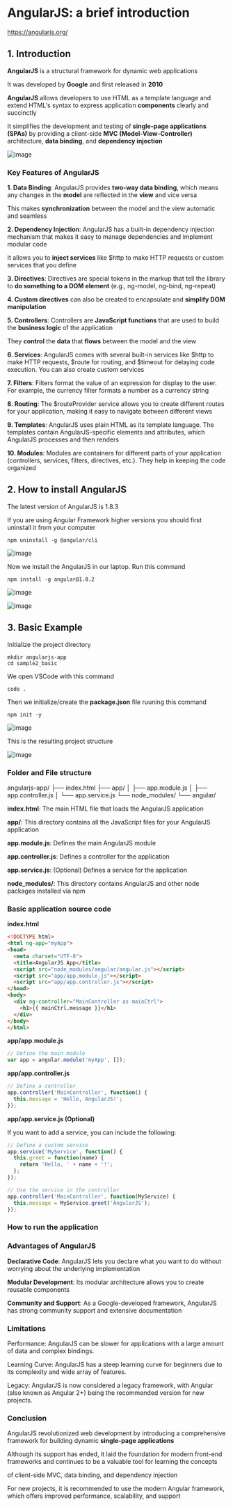 # AngularJS: a brief introduction

https://angularjs.org/

## 1. Introduction

**AngularJS** is a structural framework for dynamic web applications

It was developed by **Google** and first released in **2010**

**AngularJS** allows developers to use HTML as a template language and extend HTML's syntax to express application **components** clearly and succinctly

It simplifies the development and testing of **single-page applications (SPAs)** by providing a client-side **MVC (Model-View-Controller)** architecture, **data binding**, and **dependency injection**

![image](https://github.com/luiscoco/AngularJS_brief_summary/assets/32194879/3f59e139-74ef-4832-b454-eef45be6fd87)

### Key Features of AngularJS

**1. Data Binding**: AngularJS provides **two-way data binding**, which means any changes in the **model** are reflected in the **view** and vice versa

This makes **synchronization** between the model and the view automatic and seamless

**2. Dependency Injection**: AngularJS has a built-in dependency injection mechanism that makes it easy to manage dependencies and implement modular code

It allows you to **inject services** like $http to make HTTP requests or custom services that you define

**3. Directives**: Directives are special tokens in the markup that tell the library to **do something to a DOM element** (e.g., ng-model, ng-bind, ng-repeat)

**4. Custom directives** can also be created to encapsulate and **simplify DOM manipulation**

**5. Controllers**: Controllers are **JavaScript functions** that are used to build the **business logic** of the application

They **control** the **data** that **flows** between the model and the view

**6. Services**: AngularJS comes with several built-in services like $http to make HTTP requests, $route for routing, and $timeout for delaying code execution. You can also create custom services

**7. Filters**: Filters format the value of an expression for display to the user. For example, the currency filter formats a number as a currency string

**8. Routing**: The $routeProvider service allows you to create different routes for your application, making it easy to navigate between different views

**9. Templates**: AngularJS uses plain HTML as its template language. The templates contain AngularJS-specific elements and attributes, which AngularJS processes and then renders

**10. Modules**: Modules are containers for different parts of your application (controllers, services, filters, directives, etc.). They help in keeping the code organized

## 2. How to install AngularJS

The latest version of AngularJS is 1.8.3

If you are using Angular Framework higher versions you should first uninstall it from your computer

```
npm uninstall -g @angular/cli
```

![image](https://github.com/luiscoco/AngularJS_brief_summary/assets/32194879/b5706ba3-81c3-4721-a823-efa8abf93680)

Now we install the AngularJS in our laptop. Run this command

```
npm install -g angular@1.8.2
```

![image](https://github.com/luiscoco/AngularJS_brief_summary/assets/32194879/617ec53f-ce30-4b18-8c82-4cee87afc305)

![image](https://github.com/luiscoco/AngularJS_brief_summary/assets/32194879/10e372fa-f4b2-4666-a398-687e833658e8)

## 3. Basic Example

Initialize the project directory

```
mkdir angularjs-app
cd sample2_basic
```

We open VSCode with this command

```
code .
```

Then we initialize/create the **package.json** file ruuning this command

```
npm init -y
```

![image](https://github.com/luiscoco/AngularJS_brief_summary/assets/32194879/b8d6e978-98e7-474e-9129-071e9f1a6e4e)

This is the resulting project structure

![image](https://github.com/luiscoco/AngularJS_brief_summary/assets/32194879/990ea88d-fedf-4069-b230-8f32a28a124f)

### Folder and File structure

angularjs-app/
├── index.html
├── app/
│   ├── app.module.js
│   ├── app.controller.js
│   └── app.service.js
└── node_modules/
    └── angular/
    
**index.html**: The main HTML file that loads the AngularJS application

**app/**: This directory contains all the JavaScript files for your AngularJS application

**app.module.js**: Defines the main AngularJS module

**app.controller.js**: Defines a controller for the application

**app.service.js**: (Optional) Defines a service for the application

**node_modules/**: This directory contains AngularJS and other node packages installed via npm

### Basic application source code

**index.html**

```html
<!DOCTYPE html>
<html ng-app="myApp">
<head>
  <meta charset="UTF-8">
  <title>AngularJS App</title>
  <script src="node_modules/angular/angular.js"></script>
  <script src="app/app.module.js"></script>
  <script src="app/app.controller.js"></script>
</head>
<body>
  <div ng-controller="MainController as mainCtrl">
    <h1>{{ mainCtrl.message }}</h1>
  </div>
</body>
</html>
```

**app/app.module.js**

```javascript
// Define the main module
var app = angular.module('myApp', []);
```

**app/app.controller.js**

```javascript
// Define a controller
app.controller('MainController', function() {
  this.message = 'Hello, AngularJS!';
});
```

**app/app.service.js (Optional)**

If you want to add a service, you can include the following:

```javascript
// Define a custom service
app.service('MyService', function() {
  this.greet = function(name) {
    return 'Hello, ' + name + '!';
  };
});

// Use the service in the controller
app.controller('MainController', function(MyService) {
  this.message = MyService.greet('AngularJS');
});
```

### How to run the application





### Advantages of AngularJS

**Declarative Code**: AngularJS lets you declare what you want to do without worrying about the underlying implementation

**Modular Development**: Its modular architecture allows you to create reusable components

**Community and Support**: As a Google-developed framework, AngularJS has strong community support and extensive documentation

### Limitations

Performance: AngularJS can be slower for applications with a large amount of data and complex bindings.

Learning Curve: AngularJS has a steep learning curve for beginners due to its complexity and wide array of features.

Legacy: AngularJS is now considered a legacy framework, with Angular (also known as Angular 2+) being the recommended version for new projects.

### Conclusion

AngularJS revolutionized web development by introducing a comprehensive framework for building dynamic **single-page applications**

Although its support has ended, it laid the foundation for modern front-end frameworks and continues to be a valuable tool for learning the concepts

of client-side MVC, data binding, and dependency injection

For new projects, it is recommended to use the modern Angular framework, which offers improved performance, scalability, and support
